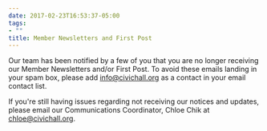 ```yaml
---
date: 2017-02-23T16:53:37-05:00
tags:
- ""
title: Member Newsletters and First Post
---
```

Our team has been notified by a few of you that you are no longer receiving our Member Newsletters and/or First Post. To avoid these emails landing in your spam box, please add [info@civichall.org](mailto:info@civichall.org) as a contact in your email contact list. 

If you're still having issues regarding not receiving our notices and updates, please email our Communications Coordinator, Chloe Chik at [chloe@civichall.org](mailto:chloe@civichall.org).
